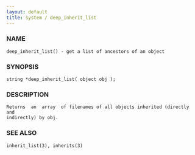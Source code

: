 ```yaml
---
layout: default
title: system / deep_inherit_list
---
```


### NAME

    deep_inherit_list() - get a list of ancestors of an object

### SYNOPSIS

    string *deep_inherit_list( object obj );

### DESCRIPTION

    Returns  an  array  of filenames of all objects inherited (directly and
    indirectly) by obj.

### SEE ALSO

    inherit_list(3), inherits(3)
